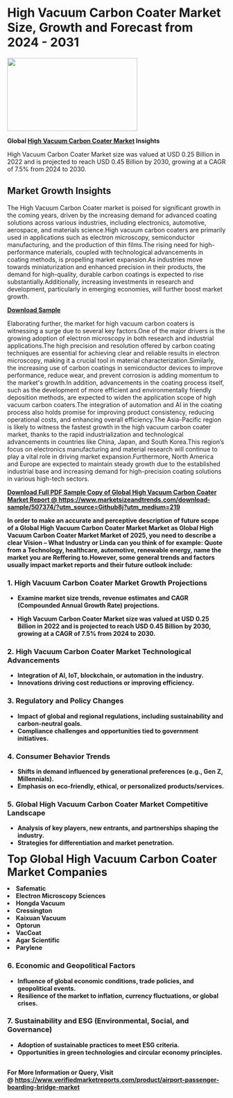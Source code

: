 <H1>High Vacuum Carbon Coater Market Size, Growth and Forecast from 2024 - 2031</H1><img class="aligncenter size-medium wp-image-584254" src="https://thirdeyenews.in/wp-content/uploads/2024/09/Global-Market-Research-300x168.jpeg" alt="" width="300" height="168" /><p><strong>Global&nbsp;<a href="https://www.marketsizeandtrends.com/download-sample/507374/?utm_source=Github8j?utm_medium=219">High Vacuum Carbon Coater Market</a> Insights</strong></p><p>High Vacuum Carbon Coater Market size was valued at USD 0.25 Billion in 2022 and is projected to reach USD 0.45 Billion by 2030, growing at a CAGR of 7.5% from 2024 to 2030.</p><p><h2>Market Growth Insights</h2> <p>The High Vacuum Carbon Coater market is poised for significant growth in the coming years, driven by the increasing demand for advanced coating solutions across various industries, including electronics, automotive, aerospace, and materials science.High vacuum carbon coaters are primarily used in applications such as electron microscopy, semiconductor manufacturing, and the production of thin films.The rising need for high-performance materials, coupled with technological advancements in coating methods, is propelling market expansion.As industries move towards miniaturization and enhanced precision in their products, the demand for high-quality, durable carbon coatings is expected to rise substantially.Additionally, increasing investments in research and development, particularly in emerging economies, will further boost market growth.</p> <p><strong><a href="#">Download Sample</a></strong></p> <p>Elaborating further, the market for high vacuum carbon coaters is witnessing a surge due to several key factors.One of the major drivers is the growing adoption of electron microscopy in both research and industrial applications.The high precision and resolution offered by carbon coating techniques are essential for achieving clear and reliable results in electron microscopy, making it a crucial tool in material characterization.Similarly, the increasing use of carbon coatings in semiconductor devices to improve performance, reduce wear, and prevent corrosion is adding momentum to the market's growth.In addition, advancements in the coating process itself, such as the development of more efficient and environmentally friendly deposition methods, are expected to widen the application scope of high vacuum carbon coaters.The integration of automation and AI in the coating process also holds promise for improving product consistency, reducing operational costs, and enhancing overall efficiency.The Asia-Pacific region is likely to witness the fastest growth in the high vacuum carbon coater market, thanks to the rapid industrialization and technological advancements in countries like China, Japan, and South Korea.This region’s focus on electronics manufacturing and material research will continue to play a vital role in driving market expansion.Furthermore, North America and Europe are expected to maintain steady growth due to the established industrial base and increasing demand for high-precision coating solutions in various high-tech sectors.</p> <p><strong><a href="#"></p><p><span class=""><strong>Download Full PDF Sample Copy of Global High Vacuum Carbon Coater Market Report</strong> @ <a href="https://www.marketsizeandtrends.com/download-sample/507374/?utm_source=Github8j?utm_medium=219" target="_blank">https://www.marketsizeandtrends.com/download-sample/507374/?utm_source=Github8j?utm_medium=219</a></span></p><p>In order to make an accurate and perceptive description of future scope of a Global&nbsp;High Vacuum Carbon Coater Market Market as Global&nbsp;High Vacuum Carbon Coater Market Market of 2025, you need to describe a clear Vision &ndash; What Industry or Linda can you think of for example: Quote from a Technology, healthcare, automotive, renewable energy, name the market you are Reffering to.However, some general trends and factors usually impact market reports and their future outlook include:</p><h3>1.&nbsp;<strong>High Vacuum Carbon Coater Market Growth Projections</strong></h3><ul><li>Examine market size trends, revenue estimates and CAGR (Compounded Annual Growth Rate) projections.</li><li><p>High Vacuum Carbon Coater Market size was valued at USD 0.25 Billion in 2022 and is projected to reach USD 0.45 Billion by 2030, growing at a CAGR of 7.5% from 2024 to 2030.</p></li></ul><h3>2.&nbsp;<strong>High Vacuum Carbon Coater Market Technological Advancements</strong></h3><ul><li>Integration of AI, IoT, blockchain, or automation in the industry.</li><li>Innovations driving cost reductions or improving efficiency.</li></ul><h3>3.&nbsp;<strong>Regulatory and Policy Changes</strong></h3><ul><li>Impact of global and regional regulations, including sustainability and carbon-neutral goals.</li><li>Compliance challenges and opportunities tied to government initiatives.</li></ul><h3>4.&nbsp;<strong>Consumer Behavior Trends</strong></h3><ul><li>Shifts in demand influenced by generational preferences (e.g., Gen Z, Millennials).</li><li>Emphasis on eco-friendly, ethical, or personalized products/services.</li></ul><h3>5.&nbsp;<strong>Global High Vacuum Carbon Coater Market Competitive Landscape</strong></h3><ul><li>Analysis of key players, new entrants, and partnerships shaping the industry.</li><li>Strategies for differentiation and market penetration.</li></ul><p data-pm-slice="1 1 []"><span style="color: inherit; font-family: inherit; font-size: 25px;">Top Global High Vacuum Carbon Coater Market Companies</span></p><div class="" data-test-id=""><p><li>Safematic</li><li> Electron Microscopy Sciences</li><li> Hongda Vacuum</li><li> Cressington</li><li> Kaixuan Vacuum</li><li> Optorun</li><li> VacCoat</li><li> Agar Scientific</li><li> Parylene</li></p></div><h3>6.&nbsp;<strong>Economic and Geopolitical Factors</strong></h3><ul><li>Influence of global economic conditions, trade policies, and geopolitical events.</li><li>Resilience of the market to inflation, currency fluctuations, or global crises.</li></ul><h3>7.&nbsp;<strong>Sustainability and ESG (Environmental, Social, and Governance)</strong></h3><ul><li>Adoption of sustainable practices to meet ESG criteria.</li><li>Opportunities in green technologies and circular economy principles.</li></ul><h2><strong style="font-size: 14px;">For More Information or Query, Visit @&nbsp;</strong><a style="background-color: #ffffff; font-size: 14px;" href="https://www.marketsizeandtrends.com/report/high-vacuum-carbon-coater-market/" target="_blank">https://www.verifiedmarketreports.com/product/airport-passenger-boarding-bridge-market</a></h2>